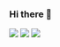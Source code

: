 ### Hi there 👋
<img src="https://img.shields.io/badge/Elena%20Kharsova-blue?style=flat&logo=Linkedin&logoColor=white"> <img src="https://www.codewars.com/users/Elena.K/badges/micro">  ![](https://komarev.com/ghpvc/?username=ElenaKharsova)


<!--
**ElenaKharsova/ElenaKharsova** is a ✨ _special_ ✨ repository because its `README.md` (this file) appears on your GitHub profile.

Here are some ideas to get you started:

- 🔭 I’m currently working on ...
- 🌱 I’m currently learning ...
- 👯 I’m looking to collaborate on ...
- 🤔 I’m looking for help with ...
- 💬 Ask me about ...
- 📫 How to reach me: ...
- 😄 Pronouns: ...
- ⚡ Fun fact: ...
-->
